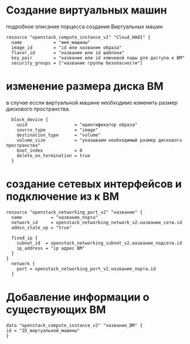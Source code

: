 # Создание виртуальных машин
подробное описание порцесса создания Виртуальных машин
```hcl
resource "openstack_compute_instance_v2" "Cloud_HA01" {
  name            = "имя_машины"
  image_id        = "id или название образа" 
  flavor_id       = "название или id шаблона"
  key_pair        = "название или id ключевой пары для доступа к ВМ"
  security_groups = ["название группы безопасности"]
```
# изменение размера диска ВМ
в случае ессли виртуальной машине необходимо изменить размер дискового пространства.
```
  block_device {
    uuid                  = "идентификатор образа"
    source_type           = "image"
    destination_type      = "volume"
    volume_size           = "указываем необходимый размер дискового пространства"
    boot_index            = 0
    delete_on_termination = true
  }
```
# создание сетевых интерфейсов и подключение из к ВМ
```
resource "openstack_networking_port_v2" "название" {
  name           = "название_порта"
  network_id     = openstack_networking_network_v2.название_сети.id
  admin_state_up = "true"

  fixed_ip {
    subnet_id  = openstack_networking_subnet_v2.название_подсети.id
    ip_address = "ip адрес ВМ"
  }
}
  network {
    port = openstack_networking_port_v2.название_порта.id
  }
  ```
# Добавление информации о существующих ВМ
```
data "openstack_compute_instance_v2" "название_ВМ" {
id = "ID_виртуальной_машины"
}
```
